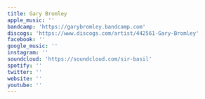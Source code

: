 ```yaml
---
title: Gary Bromley
apple_music: ''
bandcamp: 'https://garybromley.bandcamp.com'
discogs: 'https://www.discogs.com/artist/442561-Gary-Bromley'
facebook: ''
google_music: ''
instagram: ''
soundcloud: 'https://soundcloud.com/sir-basil'
spotify: ''
twitter: ''
website: ''
youtube: ''
---
```

